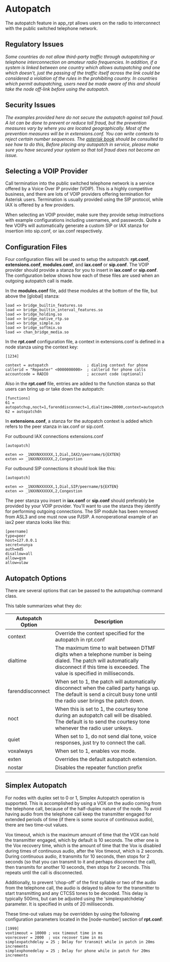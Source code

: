 # Autopatch
The autopatch feature in app_rpt allows users on the radio to interconnect with the public switched telephone network.

## Regulatory Issues


*Some countries do not allow third-party traffic through autopatching or 
telephone interconnection on amateur radio frequencies. In addition, if a system 
is linked between one country which allows autopatching and one which doesn't, 
just the passing of the traffic itself across the link could be considered a 
violation of the rules in the prohibiting country. In countries which permit 
autopatching, users need be made aware of this and should take the node off-link 
before using the autopatch.*

## Security Issues

*The examples provided here do not secure the autopatch against toll fraud. A lot 
can be done to prevent or reduce toll fraud, but the prevention measures vary by 
where you are located geographically. Most of the prevention measures will be in 
extensions.conf. You can write contexts to reject certain number sequences. 
The [asterisk book](http://www.asteriskdocs.org/) should be consulted to see how to do 
this, Before placing any autopatch in service, please make sure you have secured 
your system so that toll fraud does not become an issue.*

## Selecting a VOIP Provider

Call termination into the public switched telephone network is a service offered by
a Voice Over IP provider (VOIP). This is a highly competitive business, 
and there are lots of VOIP providers offering termination for Asterisk users. 
Termination is usually provided using the SIP protocol, while IAX is offered 
by a few providers.

When selecting an VOIP provider, make sure they provide setup instructions with 
example configurations including usernames, and passwords. Quite a few VOIPs will 
automatically generate a custom SIP or IAX stanza for insertion into sip.conf, 
or iax.conf respectively.

## Configuration Files

Four configuration files will be used to setup the autopatch: **rpt.conf**, 
**extensions.conf**, **modules.conf**, and **iax.conf** or **sip.conf**. 
The VOIP provider should provide a stanza for you to insert in **iax.conf** 
or **sip.conf**. The configuration below shows how each of these files are 
used when an outgoing autopatch call is made.

In the **modules.conf** file, add these modules at the bottom of the file, but 
above the [global] stanza:

```
load => bridge_builtin_features.so
load => bridge_builtin_interval_features.so
load => bridge_holding.so
load => bridge_native_rtp.so
load => bridge_simple.so
load => bridge_softmix.so
load => chan_bridge_media.so
```

In the **rpt.conf** configuration file, a context in extensions.conf is defined 
in a node stanza using the context key:

```
[1234]

context = autopatch					; dialing context for phone
callerid = "Repeater" <0000000000>	; callerid for phone calls
accountcode = RADIO                 ; account code (optional)
```
Also in the **rpt.conf** file, entries are added to the function stanza so 
that users can bring up or take down the autopatch:
```
[functions]
61 = autopatchup,noct=1,farenddisconnect=1,dialtime=20000,context=autopatch
62 = autopatchdn 
```

In **extensions.conf**, a stanza for the autopatch context is added which 
refers to the peer stanza in iax.conf or sip.conf. 

For outbound IAX connections extensions.conf
```
[autopatch] 

exten => _1NXXNXXXXXX,1,Dial,IAX2/peername/${EXTEN} 
exten => _1NXXNXXXXXX,2,Congestion 
```
For outbound SIP connections it should look like this:
```
[autopatch] 

exten => _1NXXNXXXXXX,1,Dial,SIP/peername/${EXTEN} 
exten => _1NXXNXXXXXX,2,Congestion 
```

The peer stanza you insert in **iax.conf** or **sip.conf** should 
preferably be provided by your VOIP provider. You'll want to use the stanza 
they identify for performing outgoing connections.  The SIP module has been 
removed from ASL3 and one must now use PJSIP. A nonoperational example 
of an iax2 peer stanza looks like this:
```
[peername]
type=peer 
host=127.0.0.1 
secret=nunya
auth=md5 
disallow=all 
allow=gsm 
allow=ulaw
```

## Autopatch Options

There are several options that can be passed to the autopatchup command class.

This table summarizes what they do:

| Autopatch Option | Description |
|---------|-------------|
| context | Override the context specified for the autopatch in rpt.conf |
| dialtime | The maximum time to wait between DTMF digits when a telephone number is being dialed. The patch will automatically disconnect if this time is exceeded. The value is specified in milliseconds. |
| farenddisconnect | When set to 1, the patch will automatically disconnect when the called party hangs up. The default is send a circuit busy tone until the radio user brings the patch down. |
| noct | When this is set to 1, the courtesy tone during an autopatch call will be disabled. The default is to send the courtesy tone whenever the radio user unkeys. |
| quiet | When set to 1, do not send dial tone, voice responses, just try to connect the call. |
| voxalways | When set to 1, enables vox mode. |
| exten | Overrides the default autopatch extension. |
| nostar | Disables the repeater function prefix |

## Simplex Autopatch
For nodes with duplex set to 0 or 1, Simplex Autopatch operation is supported.
This is accomplished by using a VOX on the audio coming from the telephone call, 
because of the half-duplex nature of the node. To avoid having audio from the 
telephone call keep the transmitter engaged for extended periods of time (if there 
is some source of continuous audio), there are two time-out values. 

Vox timeout, which is the maximum amount of time that the VOX can hold the transmitter 
engaged, which by default is 10 seconds. The other one is the Vox recovery time, which
is the amount of time that the Vox is disabled during times of continuous audio, after
the Vox timeout, which is 2 seconds. During continuous audio, it transmits for 
10 seconds, then stops for 2 seconds (so that you can transmit to it and perhaps 
disconnect the call), then transmits for another 10 seconds, then stops for 2 seconds.
This repeats until the call is disconnected.

Additionally, to prevent 'chop-off' of the first syllable or two of the audio from the 
telephone call, the audio is delayed to allow for the transmitter to start transmitting 
and any CTCSS tones to be decoded. This delay is typically 500ms, but can be adjusted
using the 'simplexpatchdelay' parameter. It is specified in units of 20 milliseconds.

These time-out values may be overridden by using the following configuration parameters
located in the [node-number] section of **rpt.conf**:
```
[1999]
voxtimeout = 10000 ; vox timeout time in ms
voxrecover = 2000  ; vox recover time in ms
simplexpatchdelay = 25 ; Delay for transmit while in patch in 20ms increments
simplexphonedelay = 25 ; Delay for phone while in patch for 20ms increments
```
